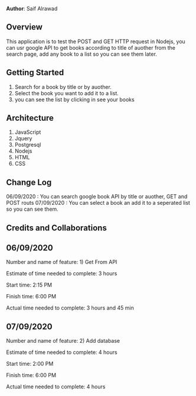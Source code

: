 **Author**: Saif Alrawad

## Overview

This application is to test the POST and GET HTTP request in Nodejs, you can usr google API to get books according to title of auother from the search page, add any book to a list so you can see them later.

## Getting Started

1. Search for a book by title or by auother.
2. Select the book you want to add it to a list.
3. you can see the list by clicking in see your books

## Architecture

<!-- Provide a detailed description of the application design. What technologies (languages, libraries, etc) you're using, and any other relevant design information. -->

1. JavaScript
2. Jquery
3. Postgresql
4. Nodejs
5. HTML
6. CSS

## Change Log

06/09/2020 : You can search google book API by title or auother, GET and POST routs
07/09/2020 : You can select a book an add it to a seperated list so you can see them.

## Credits and Collaborations

## 06/09/2020

Number and name of feature: 1) Get From API

Estimate of time needed to complete: 3 hours

Start time: 2:15 PM

Finish time: 6:00 PM

Actual time needed to complete: 3 hours and 45 min

## 07/09/2020

Number and name of feature: 2) Add database

Estimate of time needed to complete: 4 hours

Start time: 2:00 PM

Finish time: 6:00 PM

Actual time needed to complete: 4 hours
